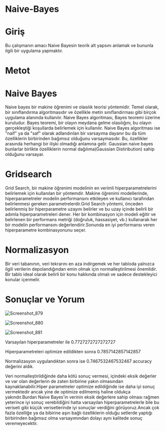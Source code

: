 # Naive-Bayes
# Giriş

Bu çalışmanın amacı Naive Bayesin teorik alt yapsını anlamak ve bununla ilgili bir uygulama yapmaktır.
# Metot
# Naive Bayes
Naive bayes bir makine öğrenimi ve olasılık teorisi yöntemidir. Temel olarak, bir sınıflandırma algoritmasıdır ve özellikle metin sınıflandırması gibi birçok uygulama alanında kullanılır.
Naive Bayes algoritması, Bayes teoremi üzerine kuruludur. Bayes teoremi, bir olayın meydana gelme olasılığını, bu olayın gerçekleştiği koşullarda belirlemek için kullanılır. Naive Bayes algoritması ise "naif" ya da "saf" olarak adlandırılan bir varsayıma dayanır bu da tüm özelliklerin birbirinden bağımsız olduğunu varsaymasıdır. Bu, özellikler arasında herhangi bir ilişki olmadığı anlamına gelir.
Gaussian naive bayes bunlarlar birlikte özelliklerin normal dağılıma(Gaussian Distiribution) sahip olduğunu varsayar.
# Gridsearch
Grid Search, bir makine öğrenimi modelinin en verimli hiperparametrelerini belirlemek için kullanılan bir yöntemdir. Makine öğrenimi modellerinde, hiperparametreler modelin performansını etkileyen ve kullanıcı tarafından belirlenmesi gereken parametrelerdir.Grid Search yöntemi, önceden belirlenmiş bir hiperparametre uzayını belirler ve bu uzay içinde belirli bir adımla hiperparametreleri dener. Her bir kombinasyon için modeli eğitir ve belirlenen bir performans metriği (doğruluk, hassasiyet, vb.) kullanarak her bir modelin performansını değerlendirir.Sonunda en iyi performansı veren hiperparametre kombinasyonunu seçer.
# Normalizasyon
Bir veri tabanının, veri tekrarını en aza indirgemek ve her tabloda yalnızca ilgili verilerin depolandığından emin olmak için normalleştirilmesi önemlidir. Bir tablo ideal olarak belirli bir konu hakkında olmalı ve sadece destekleyici konular içermelir.
# Sonuçlar ve Yorum
![Screenshot_879](https://github.com/kekekekekkeke/Gaussian-Naive-Bayes/assets/110430637/800b0fd8-0838-4ef2-9f98-ed840c1a7767)

![Screenshot_880](https://github.com/kekekekekkeke/Gaussian-Naive-Bayes/assets/110430637/b776f9c4-a338-4702-9264-157d48878f4d)

![Screenshot_881](https://github.com/kekekekekkeke/Gaussian-Naive-Bayes/assets/110430637/1faf28e0-2c2c-4eaa-95a9-bec49e57aedc)

Varsayılan hiperparametreler ile 0.7727272727272727

Hiperparametreleri optimize edildikten sonra 0.7857142857142857

Normalizasyon uygulandıktan sonra ise  0.7467532467532467 accuracy değerini aldık.

Veri normalleştirildiğinde daha kötü sonuç vermesi, içindeki eksik değerler ve var olan değerlerin de zaten birbirine yakın olmasından kaynaklanabilir.Hiper parametreler optimize edildiğinde ise daha iyi sonuç vermektedir ancak yine de optimize edilmemiş haline oldukça yakındır.Burdan Naive Bayes'in verinin eksik değerlere sahip olması rağmen yeterince iyi sonuç verebildiğini hatta varsayılan hiperparametrelerle bile bu veriseti gibi küçük verisetlerinde iyi sonuçlar verdiğini görüyoruz.Ancak çok fazla özelliğe ya da bibirine aşırı bağlı özelliklerin olduğu setlerde yaptığı birbirinden bağımsız olma varsayımından dolayı aynı kalitede sonuç veremeyecektir.

